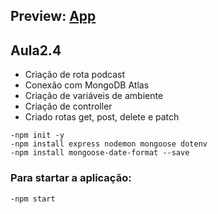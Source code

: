 ## Preview:  [App](https://aula-2-4.herokuapp.com/student)
## Aula2.4
- Criação de rota podcast<br>
- Conexão com MongoDB Atlas<br>
- Criação de variáveis de ambiente<br>
- Criação de controller<br>
- Criado rotas get, post, delete e patch

`-npm init -y`<br>
`-npm install express nodemon mongoose dotenv`<br>
`-npm install mongoose-date-format --save`<br>

### Para startar a aplicação:
`-npm start`

